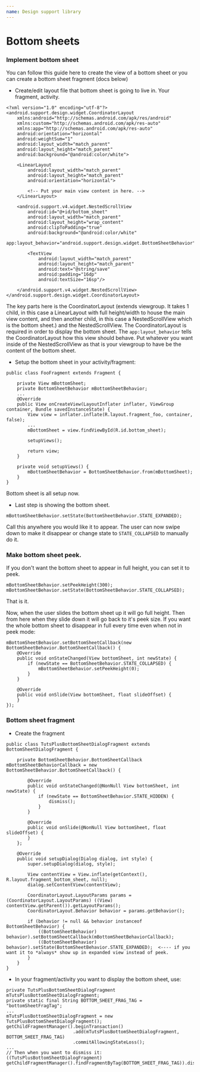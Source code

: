 ```yaml
---
name: Design support library
---
```


# Bottom sheets

### Implement bottom sheet

You can follow this guide here to create the view of a bottom sheet or you can create a bottom sheet fragment (docs below)

* Create/edit layout file that bottom sheet is going to live in. Your fragment, activity.

```
<?xml version="1.0" encoding="utf-8"?>
<android.support.design.widget.CoordinatorLayout
    xmlns:android="http://schemas.android.com/apk/res/android"
    xmlns:custom="http://schemas.android.com/apk/res-auto"
    xmlns:app="http://schemas.android.com/apk/res-auto"
    android:orientation="horizontal"
    android:weightSum="1"
    android:layout_width="match_parent"
    android:layout_height="match_parent"
    android:background="@android:color/white">

    <LinearLayout
        android:layout_width="match_parent"
        android:layout_height="match_parent"
        android:orientation="horizontal">

        <!-- Put your main view content in here. -->
    </LinearLayout>

    <android.support.v4.widget.NestedScrollView
        android:id="@+id/bottom_sheet"
        android:layout_width="match_parent"
        android:layout_height="wrap_content"
        android:clipToPadding="true"
        android:background="@android:color/white"
        app:layout_behavior="android.support.design.widget.BottomSheetBehavior">

        <TextView
            android:layout_width="match_parent"
            android:layout_height="match_parent"
            android:text="@string/save"
            android:padding="16dp"
            android:textSize="16sp"/>

    </android.support.v4.widget.NestedScrollView>
</android.support.design.widget.CoordinatorLayout>
```

The key parts here is the CoordinatorLayout (extends viewgroup. It takes 1 child, in this case a LinearLayout with full height/width to house the main view content, and then another child, in this case a NestedScrollView which is the bottom sheet.) and the NestedScrollView. The CoordinatorLayout is required in order to display the bottom sheet. The `app:layout_behavior` tells the CoordinatorLayout how this view should behave. Put whatever you want inside of the NestedScrollView as that is your viewgroup to have be the content of the bottom sheet.

* Setup the bottom sheet in your activity/fragment:

```
public class FooFragment extends Fragment {

    private View mBottomSheet;
    private BottomSheetBehavior mBottomSheetBehavior;
    ...
    @Override
    public View onCreateView(LayoutInflater inflater, ViewGroup container, Bundle savedInstanceState) {
        View view = inflater.inflate(R.layout.fragment_foo, container, false);
        ...
        mBottomSheet = view.findViewById(R.id.bottom_sheet);

        setupViews();

        return view;
    }

    private void setupViews() {
        mBottomSheetBehavior = BottomSheetBehavior.from(mBottomSheet);
    }
}
```

Bottom sheet is all setup now.

* Last step is showing the bottom sheet.

```
mBottomSheetBehavior.setState(BottomSheetBehavior.STATE_EXPANDED);
```

Call this anywhere you would like it to appear. The user can now swipe down to make it disappear or change state to `STATE_COLLAPSED` to manually do it.

### Make bottom sheet peek.

If you don't want the bottom sheet to appear in full height, you can set it to peek.

```
mBottomSheetBehavior.setPeekHeight(300);
mBottomSheetBehavior.setState(BottomSheetBehavior.STATE_COLLAPSED);
```

That is it.

Now, when the user slides the bottom sheet up it will go full height. Then from here when they slide down it will go back to it's peek size. If you want the whole bottom sheet to disappear in full every time even when not in peek mode:

```
mBottomSheetBehavior.setBottomSheetCallback(new BottomSheetBehavior.BottomSheetCallback() {
    @Override
    public void onStateChanged(View bottomSheet, int newState) {
        if (newState == BottomSheetBehavior.STATE_COLLAPSED) {
            mBottomSheetBehavior.setPeekHeight(0);
        }
    }

    @Override
    public void onSlide(View bottomSheet, float slideOffset) {
    }
});
```

### Bottom sheet fragment

* Create the fragment

```
public class TutsPlusBottomSheetDialogFragment extends BottomSheetDialogFragment {

    private BottomSheetBehavior.BottomSheetCallback mBottomSheetBehaviorCallback = new BottomSheetBehavior.BottomSheetCallback() {

        @Override
        public void onStateChanged(@NonNull View bottomSheet, int newState) {
            if (newState == BottomSheetBehavior.STATE_HIDDEN) {
                dismiss();
            }
        }

        @Override
        public void onSlide(@NonNull View bottomSheet, float slideOffset) {
        }
    };

    @Override
    public void setupDialog(Dialog dialog, int style) {
        super.setupDialog(dialog, style);

        View contentView = View.inflate(getContext(), R.layout.fragment_bottom_sheet, null);
        dialog.setContentView(contentView);

        CoordinatorLayout.LayoutParams params = (CoordinatorLayout.LayoutParams) ((View) contentView.getParent()).getLayoutParams();
        CoordinatorLayout.Behavior behavior = params.getBehavior();

        if (behavior != null && behavior instanceof BottomSheetBehavior) {
            ((BottomSheetBehavior) behavior).setBottomSheetCallback(mBottomSheetBehaviorCallback);
            ((BottomSheetBehavior) behavior).setState(BottomSheetBehavior.STATE_EXPANDED);  <---- if you want it to *always* show up in expanded view instead of peek.
        }
    }
}
```

* In your fragment/activity you want to display the bottom sheet, use:

```
private TutsPlusBottomSheetDialogFragment mTutsPlusBottomSheetDialogFragment;
private static final String BOTTOM_SHEET_FRAG_TAG = "bottomSheetFragTag";
...
mTutsPlusBottomSheetDialogFragment = new TutsPlusBottomSheetDialogFragment();
getChildFragmentManager().beginTransaction()
                         .add(mTutsPlusBottomSheetDialogFragment, BOTTOM_SHEET_FRAG_TAG)
                         .commitAllowingStateLoss();
...
// Then when you want to dismiss it:
((TutsPlusBottomSheetDialogFragment) getChildFragmentManager().findFragmentByTag(BOTTOM_SHEET_FRAG_TAG)).dismissAllowingStateLoss();
```
